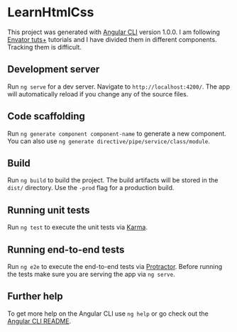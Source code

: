 # LearnHtmlCss

This project was generated with [Angular CLI](https://github.com/angular/angular-cli) version 1.0.0.
I am following [Envator tuts+](https://www.youtube.com/watch?v=f62FD8t4aPU&list=PLgGbWId6zgaWZkPFI4Sc9QXDmmOWa1v5F&index=17) tutorials and I have divided them in different components. Tracking them is difficult. 
## Development server

Run `ng serve` for a dev server. Navigate to `http://localhost:4200/`. The app will automatically reload if you change any of the source files.

## Code scaffolding

Run `ng generate component component-name` to generate a new component. You can also use `ng generate directive/pipe/service/class/module`.

## Build

Run `ng build` to build the project. The build artifacts will be stored in the `dist/` directory. Use the `-prod` flag for a production build.

## Running unit tests

Run `ng test` to execute the unit tests via [Karma](https://karma-runner.github.io).

## Running end-to-end tests

Run `ng e2e` to execute the end-to-end tests via [Protractor](http://www.protractortest.org/).
Before running the tests make sure you are serving the app via `ng serve`.

## Further help

To get more help on the Angular CLI use `ng help` or go check out the [Angular CLI README](https://github.com/angular/angular-cli/blob/master/README.md).
